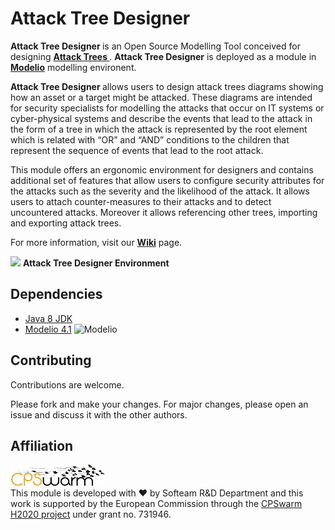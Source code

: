 Attack Tree Designer
====
<b> Attack Tree Designer </b> is an Open Source Modelling Tool conceived for designing [<b> Attack Trees </b>](https://en.wikipedia.org/wiki/Attack_tree). <b>Attack Tree Designer</b> is deployed as a module in [<b>Modelio</b>](https://www.modelio.org/) modelling environent.

<b> Attack Tree Designer </b> allows users to design attack trees diagrams showing how an asset or a target might be attacked. These diagrams are intended for security specialists for modelling the attacks that occur on IT systems or cyber-physical systems and describe the events that lead to the attack in the form of a tree in which the attack is represented by the root element which is related with “OR” and “AND” conditions to the children that represent the sequence of events that lead to the root attack.

This module offers an ergonomic environment for designers and contains additional set of features that allow users to configure security attributes for the attacks such as the severity and the likelihood of the attack. It allows users to attach counter-measures to their attacks and to detect uncountered attacks. Moreover it allows referencing other trees, importing and exporting attack trees. 

For more information, visit our [**Wiki**](https://github.com/Modelio-R-D/AttackTreeDesigner/wiki) page.  


![](http://forge.modelio.org/attachments/download/22610/Example.png)
        **Attack Tree Designer Environment**


Dependencies
----

* [Java 8 JDK](http://www.oracle.com/technetwork/java/javase/downloads/jdk8-downloads-2133151.html) 
* [Modelio 4.1](https://github.com/ModelioOpenSource/Modelio/)          <img alt="Modelio" src="https://www.modelio.org/images/logo-modelio-v4.png" width="100">


Contributing
----

Contributions are welcome. 

Please fork and make your changes. For major changes, please open an issue and discuss it with the other authors.


Affiliation
----

![CPSwarm](https://github.com/cpswarm/template/raw/master/cpswarm.png)  
This module is developed with :heart: by Softeam R&D Department and this work is supported by the European Commission through the [CPSwarm H2020 project](https://cpswarm.eu) under grant no. 731946.



